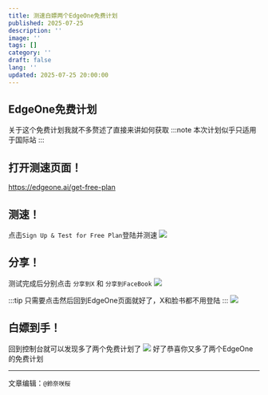 ```yaml
---
title: 测速白嫖两个EdgeOne免费计划
published: 2025-07-25
description: ''
image: ''
tags: []
category: ''
draft: false 
lang: ''
updated: 2025-07-25 20:00:00
---
```

## EdgeOne免费计划
关于这个免费计划我就不多赘述了直接来讲如何获取
:::note
本次计划似乎只适用于国际站
:::

## 打开测速页面！

https://edgeone.ai/get-free-plan


## 测速！

点击`Sign Up & Test for Free Plan`登陆并测速
<img src="https://img.sakura.ink/file/AgACAgUAAyEGAASIHQfFAAMgaIOUQW_MpwABXFTTe0ePb-ARd0ONAAJIzjEb4gghVAx9l3IsU08TAQADAgADdwADNgQ.png">

## 分享！
测试完成后分别点击 `分享到X` 和 `分享到FaceBook`
<img src="https://img.sakura.ink/file/AgACAgUAAyEGAASIHQfFAAMeaIOUQOwiKSfq4mXkQvZqKxxB3aMAAkbOMRviCCFUuCkn44RR5ogBAAMCAAN3AAM2BA.png">


:::tip
只需要点击然后回到EdgeOne页面就好了，X和脸书都不用登陆
:::
<img src="https://img.sakura.ink/file/AgACAgUAAyEGAASIHQfFAAMfaIOUQX3BbZcLGyeYe5Awl93es3wAAkfOMRviCCFUHu7AU0ucD8YBAAMCAAN3AAM2BA.png">

## 白嫖到手！
回到控制台就可以发现多了两个免费计划了
<img src="https://img.sakura.ink/file/AgACAgUAAyEGAASIHQfFAAMhaIOURyVuJZGSWLH0GJsgffMrJqEAAknOMRviCCFUcpdO1f2TFxYBAAMCAAN3AAM2BA.png">
好了恭喜你又多了两个EdgeOne的免费计划

---

文章编辑：`@鈴奈咲桜`